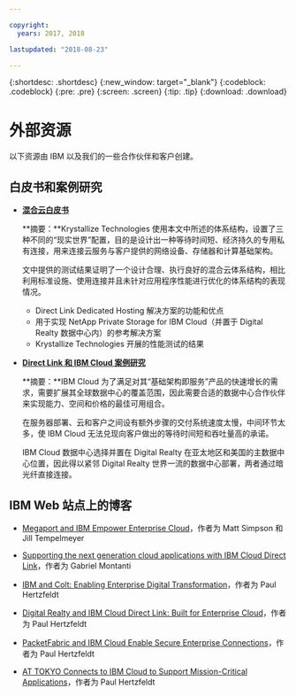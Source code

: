 ```yaml
---

copyright:
  years: 2017, 2018

lastupdated: "2018-08-23"

---
```


{:shortdesc: .shortdesc}
{:new_window: target="_blank"}
{:codeblock: .codeblock}
{:pre: .pre}
{:screen: .screen}
{:tip: .tip}
{:download: .download}

# 外部资源

以下资源由 IBM 以及我们的一些合作伙伴和客户创建。

## 白皮书和案例研究

* [**混合云白皮书**](https://public.dhe.ibm.com/cloud/bluemix/network/direct-link/ibm-hybrid-cloud-whitepaper.pdf)

    **摘要：**Krystallize Technologies 使用本文中所述的体系结构，设置了三种不同的“现实世界”配置，目的是设计出一种等待时间短、经济持久的专用私有连接，用来连接云服务与客户提供的网络设备、存储器和计算基础架构。 

    文中提供的测试结果证明了一个设计合理、执行良好的混合云体系结构，相比利用标准设施、使用连接并且未针对应用程序性能进行优化的体系结构的表现情况。

     * Direct Link Dedicated Hosting 解决方案的功能和优点 
     * 用于实现 NetApp Private Storage for IBM Cloud（并置于 Digital Realty 数据中心内）的参考解决方案 
     * Krystallize Technologies 开展的性能测试的结果


* [**Direct Link 和 IBM Cloud 案例研究**](https://public.dhe.ibm.com/cloud/bluemix/network/direct-link/ibm-cloud-case-study.pdf)

    **摘要：**IBM Cloud 为了满足对其“基础架构即服务”产品的快速增长的需求，需要扩展其全球数据中心的覆盖范围，因此需要合适的数据中心合作伙伴来实现能力、空间和价格的最佳可用组合。

    在服务器部署、云和客户之间设有额外步骤的交付系统速度太慢，中间环节太多，使 IBM Cloud 无法兑现向客户做出的等待时间短和吞吐量高的承诺。 

    IBM Cloud 数据中心选择并置在 Digital Realty 在亚太地区和美国的主数据中心位置，因此得以紧邻 Digital Realty 世界一流的数据中心部署，两者通过暗光纤直接连接。

## IBM Web 站点上的博客

* [Megaport and IBM Empower Enterprise Cloud](https://www.ibm.com/blogs/bluemix/2017/12/megaport-and-ibm-empower-enterprise-cloud/)，作者为 Matt Simpson 和 Jill Tempelmeyer

* [Supporting the next generation cloud applications with IBM Cloud Direct Link](https://www.ibm.com/blogs/cloud-computing/2018/06/26/next-generation-cloud-apps-ibm-cloud-direct-link/)，作者为 Gabriel Montanti

* [IBM and Colt: Enabling Enterprise Digital Transformation](https://www.ibm.com/blogs/bluemix/2018/06/ibm-colt-enterprise-digital-transformation/)，作者为 Paul Hertzfeldt

* [Digital Realty and IBM Cloud Direct Link: Built for Enterprise Cloud](https://www.ibm.com/blogs/bluemix/2018/07/digital-realty-ibm-cloud-direct-link-expand-network/)，作者为 Paul Hertzfeldt

* [PacketFabric and IBM Cloud Enable Secure Enterprise Connections](https://www.ibm.com/blogs/bluemix/2018/08/packetfabric-ibm-enable-secure-enterprise-connections/)，作者为 Paul Hertzfeldt

* [AT TOKYO Connects to IBM Cloud to Support Mission-Critical Applications](https://www.ibm.com/blogs/bluemix/2018/08/tokyo-connects-ibm-cloud-support-mission-critical-applications/)，作者为 Paul Hertzfeldt
